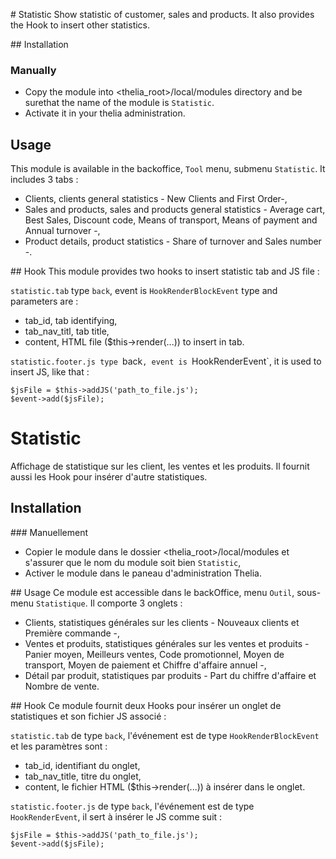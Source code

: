 # Statistic 
Show statistic of customer, sales and products. It also provides the Hook to insert other statistics.

## Installation

### Manually
* Copy the module into <thelia_root>/local/modules directory and be surethat the name of the module is `Statistic`.
* Activate it in your thelia administration.

## Usage
This module is available in the backoffice, `Tool` menu, submenu `Statistic`.
It includes 3 tabs :
* Clients,  clients general statistics - New Clients and First Order-,
* Sales and products, sales and products general statistics - Average cart, Best Sales, Discount code, Means of transport,
 Means of payment and Annual turnover -,
* Product details, product statistics -  Share of turnover and Sales number -.

## Hook 
This module provides two hooks to insert statistic tab and JS file :

`statistic.tab` type `back`, event is `HookRenderBlockEvent` type and parameters are :
* tab_id, tab identifying,
* tab_nav_titl, tab title,
* content, HTML file ($this->render(...)) to insert in tab.

`statistic.footer.js type `back`, event is `HookRenderEvent`, it is used to insert JS, like that :

    $jsFile = $this->addJS('path_to_file.js');
    $event->add($jsFile);
       
    
# Statistic
Affichage de statistique sur les client, les ventes et les produits. Il fournit aussi les Hook pour insérer d'autre 
statistiques.

## Installation

### Manuellement 
* Copier le module dans le dossier <thelia_root>/local/modules et s'assurer que le nom du module soit bien `Statistic`,
* Activer le module dans le paneau d'administration Thelia.

## Usage
Ce module est accessible dans le backOffice, menu `Outil`, sous-menu `Statistique`.
Il comporte 3 onglets :
* Clients, statistiques générales sur les clients - Nouveaux clients et Première commande -,
* Ventes et produits, statistiques générales sur les ventes et produits - Panier moyen, Meilleurs ventes, Code promotionnel,
 Moyen de transport, Moyen de paiement et Chiffre d'affaire annuel -,
* Détail par produit, statistiques par produits - Part du chiffre d'affaire et Nombre de vente.

## Hook
Ce module fournit deux Hooks pour insérer un onglet de statistiques et son fichier JS associé :

`statistic.tab` de type `back`, l'événement est de type `HookRenderBlockEvent` et les paramètres sont :
* tab_id, identifiant du onglet,
* tab_nav_title, titre du onglet,
* content, le fichier HTML ($this->render(...)) à insérer dans le onglet.

`statistic.footer.js` de type `back`, l'événement est de type `HookRenderEvent`, il sert à insérer le JS comme suit :
    
    $jsFile = $this->addJS('path_to_file.js');
    $event->add($jsFile);

